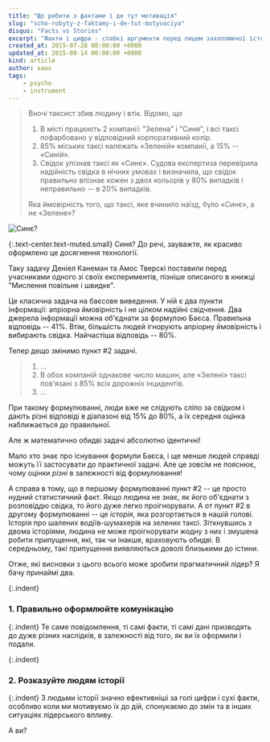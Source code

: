 ```yaml
---
title: "Що робити з фактами і де тут мотивація"
slug: "scho-robyty-z-faktamy-i-de-tut-motyvaciya"
disqus: "Facts vs Stories"
excerpt: "Факти і цифри - слабкі аргументи перед лицем захоплюючої історії..."
created_at: 2015-07-28 00:00:00 +0000
updated_at: 2015-08-14 00:00:00 +0000
kind: article
author: xaos
tags:
    - psycho
    - instrument
---
```


> Вночі таксист збив людину і втік.  Відомо, що
> 
> 1. В місті працюють 2 компанії: "Зелена" і "Синя", і всі таксі пофарбовано у відповідний корпоративний колір.  
> 2. 85% міських таксі належать «Зеленій» компанії, а 15% -- «Синій».
> 3. Свідок упізнав таксі як «Синє». Судова експертиза перевірила надійність свідка в нічних умовах і визначила, що свідок правильно впізнає кожен з двох кольорів у 80% випадків і неправильно -- в 20% випадків.
> 
> Яка ймовірність того, що таксі, яке вчинило наїзд, було «Синє», а не «Зелене»?

![Синє?](http://media.caranddriver.com/images/media/638444/tesla-model-s-photo-640556-s-original.jpg)

{:.text-center.text-muted.small}
Синя? До речі, зауважте, як красиво оформлено це досягнення технології.

Таку задачу Деніел Канеман та Амос Тверскі поставили перед учасниками одного зі своїх експериментів, пізніше описаного в книжці "Мислення повільне і швидке".

Це класична задача на баєсове виведення.  У ній є два пункти інформації: апріорна ймовірність і не цілком надійні свідчення.  Два джерела інформації можна об'єднати за формулою Баєса. Правильна відповідь -- 41%. Втім, більшість людей ігнорують апріорну ймовірність і вибирають свідка. Найчастіша відповідь -- 80%.

Тепер дещо змінимо пункт #2 задачі.

> 1. ...
> 2. В обох компаній однакове число машин, але «Зелені» таксі пов'язані з 85% всіх дорожніх інцидентів.
> 3. ...

При такому формулюванні, люди вже не слідують сліпо за свідком і дають різні відповіді в діапазоні від 15% до 80%, а їх середня оцінка наближається до правильної.  

Але ж математично обидві задачі абсолютно ідентичні!

Мало хто знає про існування формули Баєса, і ще менше людей справді можуть її застосувати до практичної задачі.  Але це зовсім не пояснює, чому оцінки *різні* в залежності від формулювання!

A справа в тому, що в першому формулюванні пункт #2 -- це просто нудний статистичний факт.  Якщо людина не знає, як його об'єднати з розповіддю свідка, то його дуже легко проігнорувати.  А от пункт #2 в другому формулюванні -- це *історія*, яка розгортається в нашій голові.  Історія про шалених водіїв-шумахерів на зелених таксі.  Зіткнувшись з двома історіями, людина не може проігнорувати жодну з них і змушена робити припущення, які, так чи інакше, враховують обидві.  В середньому, такі припущення виявляються доволі близькими до істини.

Отже, які висновки з цього всього може зробити прагматичний лідер?  Я бачу принаймі два.

{:.indent}
### 1. Правильно оформлюйте комунікацію

{:.indent}
Те саме повідомлення, ті самі факти, ті самі дані призводять до дуже різних наслідків, в залежності від того, як ви їх оформили і подали.

{:.indent}
### 2. Розказуйте людям історії

{:.indent}
З людьми історії значно ефективніші за голі цифри і сухі факти, особливо коли ми мотивуємо їх до дій, спонукаємо до змін та в інших ситуаціях лідерського впливу. 

А ви?